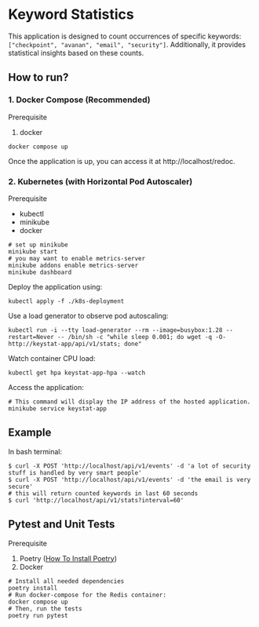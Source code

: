 # Keyword Statistics

This application is designed to count occurrences of specific keywords: `["checkpoint", "avanan", "email", "security"]`. Additionally, it provides statistical insights based on these counts.

## How to run? 

### 1. Docker Compose (Recommended)
Prerequisite
1. docker 
```
docker compose up 
```
Once the application is up, you can access it at http://localhost/redoc.

### 2. Kubernetes (with Horizontal Pod Autoscaler)
Prerequisite
- kubectl
- minikube
- docker 
```
# set up minikube
minikube start 
# you may want to enable metrics-server
minikube addons enable metrics-server
minikube dashboard
```

Deploy the application using:

```
kubectl apply -f ./k8s-deployment
```

Use a load generator to observe pod autoscaling:
```
kubectl run -i --tty load-generator --rm --image=busybox:1.28 --restart=Never -- /bin/sh -c "while sleep 0.001; do wget -q -O- http://keystat-app/api/v1/stats; done"
```

Watch container CPU load:
```
kubectl get hpa keystat-app-hpa --watch
```

Access the application:
```
# This command will display the IP address of the hosted application.
minikube service keystat-app
```

## Example

In bash terminal:
```
$ curl -X POST 'http://localhost/api/v1/events' -d 'a lot of security stuff is handled by very smart people'
$ curl -X POST 'http://localhost/api/v1/events' -d 'the email is very secure'
# this will return counted keywords in last 60 seconds 
$ curl 'http://localhost/api/v1/stats?interval=60' 
```

## Pytest and Unit Tests

Prerequisite
1. Poetry ([How To Install Poetry](https://python-poetry.org/docs/))
2. Docker

```
# Install all needed dependencies
poetry install
# Run docker-compose for the Redis container: 
docker compose up 
# Then, run the tests
poetry run pytest
```